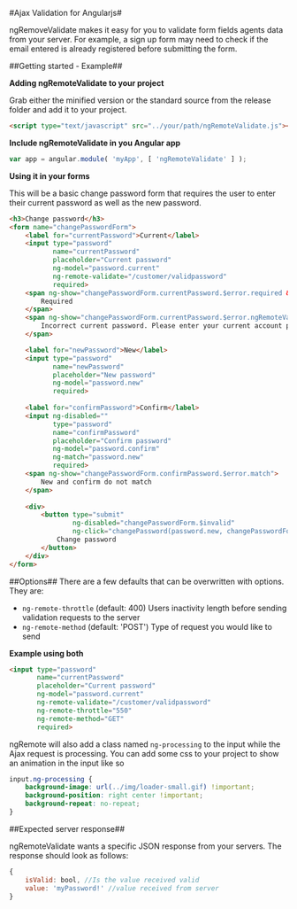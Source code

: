 #Ajax Validation for Angularjs#

ngRemoveValidate makes it easy for you to validate form fields agents data from your server. For example, a sign up form may need to check if the email entered is already registered before submitting the form.

##Getting started - Example##

**Adding ngRemoteValidate to your project**

Grab either the minified version or the standard source from the release folder and add it to your project.

```html
<script type="text/javascript" src="../your/path/ngRemoteValidate.js"></script>
```

**Include ngRemoteValidate in you Angular app**

```javascript
var app = angular.module( 'myApp', [ 'ngRemoteValidate' ] );
```

**Using it in your forms**

This will be a basic change password form that requires the user to enter their current password as well as the new password.
```html
<h3>Change password</h3>
<form name="changePasswordForm">
    <label for="currentPassword">Current</label>
    <input type="password" 
           name="currentPassword" 
           placeholder="Current password" 
           ng-model="password.current" 
           ng-remote-validate="/customer/validpassword" 
           required>
    <span ng-show="changePasswordForm.currentPassword.$error.required && changePasswordForm.confirmPassword.$dirty">
        Required
    </span>
    <span ng-show="changePasswordForm.currentPassword.$error.ngRemoteValidate">
        Incorrect current password. Please enter your current account password.
    </span>

    <label for="newPassword">New</label>
    <input type="password"
           name="newPassword"
           placeholder="New password"
           ng-model="password.new"
           required>
    
    <label for="confirmPassword">Confirm</label>
    <input ng-disabled=""
           type="password"
           name="confirmPassword"
           placeholder="Confirm password"
           ng-model="password.confirm"
           ng-match="password.new"
           required>
    <span ng-show="changePasswordForm.confirmPassword.$error.match">
        New and confirm do not match
    </span>
    
    <div>
        <button type="submit" 
                ng-disabled="changePasswordForm.$invalid" 
                ng-click="changePassword(password.new, changePasswordForm);reset();">
            Change password
        </button>
    </div>
</form>
```

##Options##
There are a few defaults that can be overwritten with options. They are:

- `ng-remote-throttle` (default: 400) Users inactivity length before sending validation requests to the server
- `ng-remote-method` (default: 'POST') Type of request you would like to send

**Example using both**
```html
<input type="password" 
       name="currentPassword" 
       placeholder="Current password" 
       ng-model="password.current" 
       ng-remote-validate="/customer/validpassword"
       ng-remote-throttle="550"
       ng-remote-method="GET"
       required>
```

ngRemote will also add a class named `ng-processing` to the input while the Ajax request is processing. You can add some css to your project to show an animation in the input like so

```css
input.ng-processing {
    background-image: url(../img/loader-small.gif) !important;
    background-position: right center !important;
    background-repeat: no-repeat;
}
``` 

##Expected server response##

ngRemoteValidate wants a specific JSON response from your servers. The response should look as follows:

```javascript
{
    isValid: bool, //Is the value received valid 
    value: 'myPassword!' //value received from server
}
```
